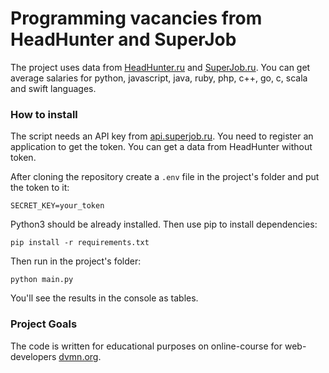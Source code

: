 # Programming vacancies from HeadHunter and SuperJob

The project uses data from [HeadHunter.ru](https://hh.ru/) and [SuperJob.ru](https://www.superjob.ru/). 
You can get average salaries for python, javascript, java, ruby, php, c++, go, c, scala and swift languages.

### How to install

The script needs an API key from [api.superjob.ru](https://api.superjob.ru/). You need to register an application to get the token. 
You can get a data from HeadHunter without token.

After cloning the repository create a `.env` file in the project's folder and put the token to it:

```SECRET_KEY=your_token```

Python3 should be already installed. Then use pip to install dependencies:

```pip install -r requirements.txt```

Then run in the project's folder: 
```
python main.py
``` 

You'll see the results in the console as tables.

### Project Goals

The code is written for educational purposes on online-course for web-developers [dvmn.org](https://dvmn.org/).